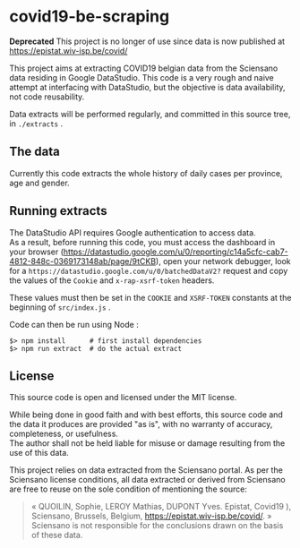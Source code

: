 # covid19-be-scraping

**Deprecated** This project is no longer of use since data is now published at https://epistat.wiv-isp.be/covid/

This project aims at extracting COVID19 belgian data from the Sciensano data residing in Google DataStudio.
This code is a very rough and naive attempt at interfacing with DataStudio, but the objective is data availability, 
not code reusability.

Data extracts will be performed regularly, and committed in this source tree, in `./extracts` .

## The data

Currently this code extracts the whole history of daily cases per province, age and gender.

## Running extracts

The DataStudio API requires Google authentication to access data.  
As a result, before running this code, you must access the dashboard in your browser (https://datastudio.google.com/u/0/reporting/c14a5cfc-cab7-4812-848c-0369173148ab/page/9tCKB),
open your network debugger, look for a `https://datastudio.google.com/u/0/batchedDataV2?` request and copy the values of
the `Cookie` and `x-rap-xsrf-token` headers.  

These values must then be set in the `COOKIE` and `XSRF-TOKEN` constants at the beginning of `src/index.js` .

Code can then be run using Node :
```
$> npm install      # first install dependencies
$> npm run extract  # do the actual extract
```

## License
This source code is open and licensed under the MIT license.

While being done in good faith and with best efforts, this source code and the data it produces are provided "as is", 
with no warranty of accuracy, completeness, or usefulness.  
The author shall not be held liable for misuse or damage resulting from the use of this data. 

This project relies on data extracted from the Sciensano portal.
As per the Sciensano license conditions, all data extracted or derived from Sciensano are free to reuse on the sole condition of 
mentioning the source:

> « QUOILIN, Sophie, LEROY Mathias, DUPONT Yves. Epistat, Covid19 ), Sciensano, Brussels, Belgium, https://epistat.wiv-isp.be/covid/. »  
> Sciensano is not responsible for the conclusions drawn on the basis of these data.
